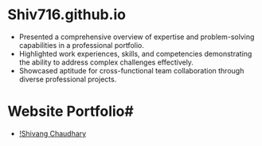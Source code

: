 # Shiv716.github.io
- Presented a comprehensive overview of expertise and problem-solving capabilities in a professional portfolio.
- Highlighted work experiences, skills, and competencies demonstrating the ability to address complex challenges effectively.
- Showcased aptitude for cross-functional team collaboration through diverse professional projects.

# Website Portfolio#
- [!Shivang Chaudhary]()
